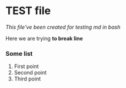 # TEST file

_This file've been created for testing md in bash_

Here we are trying 
__to break line__

### Some list
1. First point
2. Second point
3. Third point


